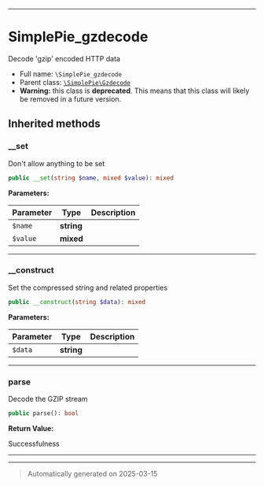 ***

# SimplePie_gzdecode

Decode 'gzip' encoded HTTP data



* Full name: `\SimplePie_gzdecode`
* Parent class: [`\SimplePie\Gzdecode`](./SimplePie/Gzdecode.md)
* **Warning:** this class is **deprecated**. This means that this class will likely be removed in a future version.






## Inherited methods


### __set

Don't allow anything to be set

```php
public __set(string $name, mixed $value): mixed
```








**Parameters:**

| Parameter | Type | Description |
|-----------|------|-------------|
| `$name` | **string** |  |
| `$value` | **mixed** |  |





***

### __construct

Set the compressed string and related properties

```php
public __construct(string $data): mixed
```








**Parameters:**

| Parameter | Type | Description |
|-----------|------|-------------|
| `$data` | **string** |  |





***

### parse

Decode the GZIP stream

```php
public parse(): bool
```









**Return Value:**

Successfulness




***


***
> Automatically generated on 2025-03-15
